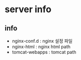 # server info
    
## info
* nginx-conf.d :  nginx 설정 파일 
* nginx-html :  nginx html path
* tomcat-webapps :  tomcat path

